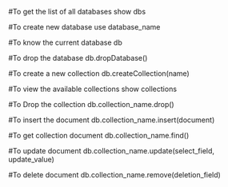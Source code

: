 

  #To get the list of all databases
   show dbs

  #To create new database
    use database_name

  #To know the current database
    db

  #To drop the database
    db.dropDatabase()

  #To create a new collection
    db.createCollection(name)

  #To view the available collections
    show collections

  #To Drop the collection
    db.collection_name.drop()

  #To insert the document
    db.collection_name.insert(document)

  #To get collection document
    db.collection_name.find()

  #To update document
    db.collection_name.update(select_field, update_value)

  #To delete document
    db.collection_name.remove(deletion_field)
    
